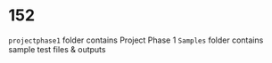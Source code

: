 # 152

`projectphase1` folder contains Project Phase 1
`Samples` folder contains sample test files & outputs